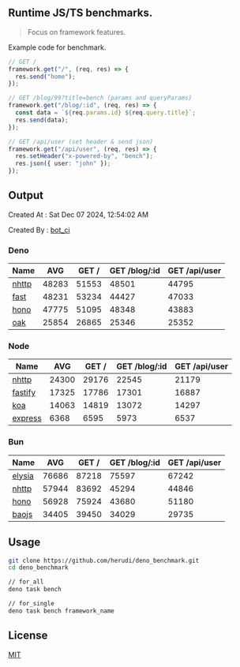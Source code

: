 ## Runtime JS/TS benchmarks.

> Focus on framework features.

Example code for benchmark.
```ts
// GET /
framework.get("/", (req, res) => {
  res.send("home");
});

// GET /blog/99?title=bench (params and queryParams)
framework.get("/blog/:id", (req, res) => {
  const data = `${req.params.id} ${req.query.title}`;
  res.send(data);
});

// GET /api/user (set header & send json)
framework.get("/api/user", (req, res) => {
  res.setHeader("x-powered-by", "bench");
  res.json({ user: "john" });
});
```

## Output
Created At : Sat Dec 07 2024, 12:54:02 AM

Created By : [bot_ci](https://github.com/herudi/deno_benchmarks/commits?author=github-actions%5Bbot%5D)


### Deno
|Name|AVG|GET /|GET /blog/:id|GET /api/user|
|----|----|----|----|----|
|[nhttp](https://github.com/nhttp/nhttp)|48283|51553|48501|44795|
|[fast](https://github.com/danteissaias/fast)|48231|53234|44427|47033|
|[hono](https://github.com/honojs/hono)|47775|51095|48348|43883|
|[oak](https://github.com/oakserver/oak)|25854|26865|25346|25352|
  


### Node
|Name|AVG|GET /|GET /blog/:id|GET /api/user|
|----|----|----|----|----|
|[nhttp](https://github.com/nhttp/nhttp)|24300|29176|22545|21179|
|[fastify](https://github.com/fastify/fastify)|17325|17786|17301|16887|
|[koa](https://github.com/koajs/koa)|14063|14819|13072|14297|
|[express](https://github.com/expressjs/express)|6368|6595|5973|6537|
  


### Bun
|Name|AVG|GET /|GET /blog/:id|GET /api/user|
|----|----|----|----|----|
|[elysia](https://github.com/elysiajs/elysia)|76686|87218|75597|67242|
|[nhttp](https://github.com/nhttp/nhttp)|57944|83692|45294|44846|
|[hono](https://github.com/honojs/hono)|56928|75924|43680|51180|
|[baojs](https://github.com/mattreid1/baojs)|34405|39450|34029|29735|
  



## Usage

```bash
git clone https://github.com/herudi/deno_benchmark.git
cd deno_benchmark

// for_all
deno task bench

// for_single
deno task bench framework_name
```

## License

[MIT](LICENSE)

